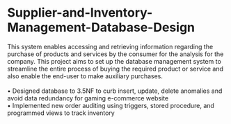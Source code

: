 # Supplier-and-Inventory-Management-Database-Design
This system enables accessing and retrieving information regarding the purchase of products and services by the consumer for the analysis for the company. This project aims to set up the database management system to streamline the entire process of buying the required product or service and also enable the end-user to make auxiliary purchases. \
\
• Designed database to 3.5NF to curb insert, update, delete anomalies and avoid data redundancy for gaming e-commerce website \
• Implemented new order auditing using triggers, stored procedure, and programmed views to track inventory

